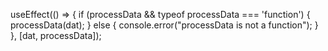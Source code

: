 useEffect(() => {
    if (processData && typeof processData === 'function') {
      processData(dat);
    } else {
      console.error("processData is not a function");
    }
  }, [dat, processData]);
